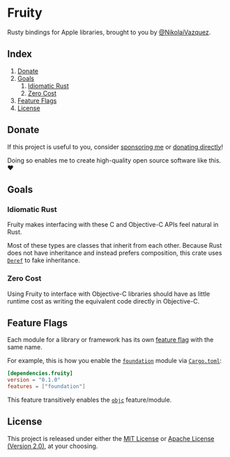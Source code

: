 # Fruity

Rusty bindings for Apple libraries, brought to you by
[@NikolaiVazquez](https://twitter.com/NikolaiVazquez).

## Index

1. [Donate](#donate)
2. [Goals](#goals)
   1. [Idiomatic Rust](#idiomatic-rust)
   2. [Zero Cost](#zero-cost)
3. [Feature Flags](#feature-flags)
4. [License](#license)

## Donate

If this project is useful to you, consider
[sponsoring me](https://github.com/sponsors/nvzqz) or
[donating directly](https://www.paypal.me/nvzqz)!

Doing so enables me to create high-quality open source software like this. ❤️

## Goals

### Idiomatic Rust

Fruity makes interfacing with these C and Objective-C APIs feel natural in Rust.

Most of these types are classes that inherit from each other. Because Rust does
not have inheritance and instead prefers composition, this crate uses [`Deref`]
to fake inheritance.

[`Deref`]: https://doc.rust-lang.org/std/ops/trait.Deref.html

### Zero Cost

Using Fruity to interface with Objective-C libraries should have as little
runtime cost as writing the equivalent code directly in Objective-C.

## Feature Flags

Each module for a library or framework has its own
[feature flag](https://doc.rust-lang.org/cargo/reference/features.html)
with the same name.

For example, this is how you enable the
[`foundation`](https://docs.rs/fruity/0.1.0/fruity/foundation/index.html)
module via [`Cargo.toml`]:

```toml
[dependencies.fruity]
version = "0.1.0"
features = ["foundation"]
```

This feature transitively enables the
[`objc`](https://docs.rs/fruity/0.1.0/fruity/objc/index.html)
feature/module.

## License

This project is released under either the
[MIT License](https://github.com/nvzqz/fruity/blob/main/LICENSE-MIT) or
[Apache License (Version 2.0)](https://github.com/nvzqz/fruity/blob/main/LICENSE-APACHE),
at your choosing.

[`Cargo.toml`]: https://doc.rust-lang.org/cargo/reference/manifest.html
